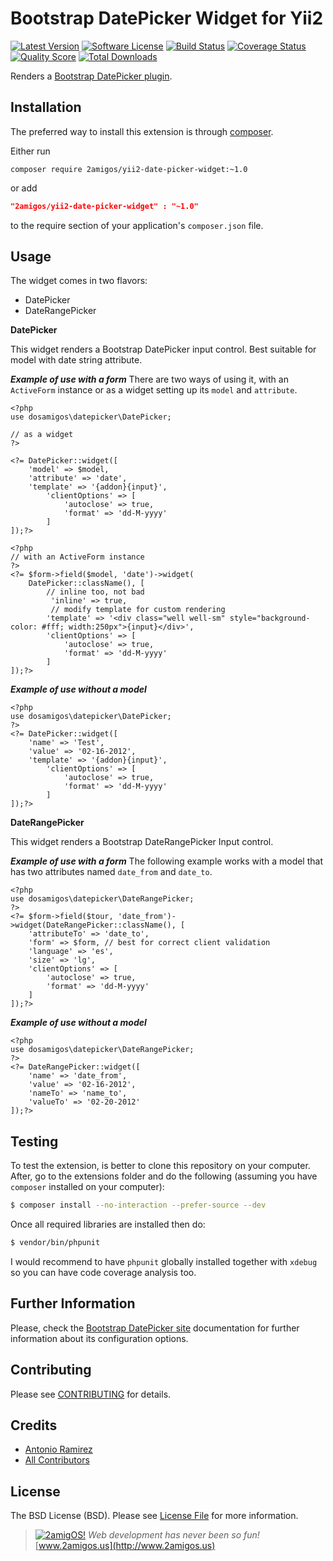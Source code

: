 Bootstrap DatePicker Widget for Yii2
====================================

[![Latest Version](https://img.shields.io/github/tag/2amigos/yii2-date-picker-widget.svg?style=flat-square&label=release)](https://github.com/2amigos/yii2-date-picker-widget/tags)
[![Software License](https://img.shields.io/badge/license-BSD-brightgreen.svg?style=flat-square)](LICENSE.md)
[![Build Status](https://img.shields.io/travis/2amigos/yii2-date-picker-widget/master.svg?style=flat-square)](https://travis-ci.org/2amigos/yii2-date-picker-widget)
[![Coverage Status](https://img.shields.io/scrutinizer/coverage/g/2amigos/yii2-date-picker-widget.svg?style=flat-square)](https://scrutinizer-ci.com/g/2amigos/yii2-date-picker-widget/code-structure)
[![Quality Score](https://img.shields.io/scrutinizer/g/2amigos/yii2-date-picker-widget.svg?style=flat-square)](https://scrutinizer-ci.com/g/2amigos/yii2-date-picker-widget)
[![Total Downloads](https://img.shields.io/packagist/dt/2amigos/yii2-date-picker-widget.svg?style=flat-square)](https://packagist.org/packages/2amigos/yii2-date-picker-widget)


Renders a [Bootstrap DatePicker plugin](http://bootstrap-datepicker.readthedocs.org/en/release/).

Installation
------------
The preferred way to install this extension is through [composer](http://getcomposer.org/download/).

Either run

```
composer require 2amigos/yii2-date-picker-widget:~1.0
```
or add

```json
"2amigos/yii2-date-picker-widget" : "~1.0"
```

to the require section of your application's `composer.json` file.

Usage
-----
The widget comes in two flavors:

- DatePicker
- DateRangePicker

**DatePicker**

This widget renders a Bootstrap DatePicker input control. Best suitable for model with date string attribute.

***Example of use with a form***
There are two ways of using it, with an `ActiveForm` instance or as a widget setting up its `model` and `attribute`.

```
<?php
use dosamigos\datepicker\DatePicker;

// as a widget
?>

<?= DatePicker::widget([
	'model' => $model,
	'attribute' => 'date',
	'template' => '{addon}{input}',
		'clientOptions' => [
			'autoclose' => true,
			'format' => 'dd-M-yyyy'
		]
]);?>

<?php
// with an ActiveForm instance
?>
<?= $form->field($model, 'date')->widget(
	DatePicker::className(), [
		// inline too, not bad
		 'inline' => true,
		 // modify template for custom rendering
		'template' => '<div class="well well-sm" style="background-color: #fff; width:250px">{input}</div>',
		'clientOptions' => [
			'autoclose' => true,
			'format' => 'dd-M-yyyy'
		]
]);?>
```
***Example of use without a model***

```
<?php
use dosamigos\datepicker\DatePicker;
?>
<?= DatePicker::widget([
	'name' => 'Test',
	'value' => '02-16-2012',
	'template' => '{addon}{input}',
		'clientOptions' => [
			'autoclose' => true,
			'format' => 'dd-M-yyyy'
		]
]);?>
```
**DateRangePicker**

This widget renders a Bootstrap DateRangePicker Input control.

***Example of use with a form***
The following example works with a model that has two attributes named `date_from` and `date_to`.

```
<?php
use dosamigos\datepicker\DateRangePicker;
?>
<?= $form->field($tour, 'date_from')->widget(DateRangePicker::className(), [
	'attributeTo' => 'date_to',
	'form' => $form, // best for correct client validation
	'language' => 'es',
	'size' => 'lg',
	'clientOptions' => [
		'autoclose' => true,
		'format' => 'dd-M-yyyy'
	]
]);?>
```
***Example of use without a model***

```
<?php
use dosamigos\datepicker\DateRangePicker;
?>
<?= DateRangePicker::widget([
	'name' => 'date_from',
	'value' => '02-16-2012',
	'nameTo' => 'name_to',
	'valueTo' => '02-20-2012'
]);?>
```

Testing
-------

To test the extension, is better to clone this repository on your computer. After, go to the extensions folder and do
the following (assuming you have `composer` installed on your computer):

```bash
$ composer install --no-interaction --prefer-source --dev
```
Once all required libraries are installed then do:

```bash
$ vendor/bin/phpunit
```

I would recommend to have `phpunit` globally installed together with `xdebug` so you can have code coverage analysis too.

Further Information
-------------------
Please, check the [Bootstrap DatePicker site](http://bootstrap-datepicker.readthedocs.org/en/release/) documentation for further information about its configuration options.

Contributing
------------

Please see [CONTRIBUTING](CONTRIBUTING.md) for details.

Credits
-------

- [Antonio Ramirez](https://github.com/tonydspaniard)
- [All Contributors](../../contributors)

License
-------

The BSD License (BSD). Please see [License File](LICENSE.md) for more information.


> [![2amigOS!](http://www.gravatar.com/avatar/55363394d72945ff7ed312556ec041e0.png)](http://www.2amigos.us)
<i>Web development has never been so fun!</i>
[www.2amigos.us](http://www.2amigos.us)
